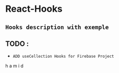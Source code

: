 # React-Hooks
## ``Hooks description with exemple``

## TODO :
* `ADD useCellection Hooks for Firebase Project`

h
a
m
i
d
